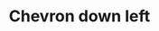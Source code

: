 ---
title: Chevron down left
tags:
icon: chevron-down-left
svg: '<svg xmlns="http://www.w3.org/2000/svg" width="24" height="24" fill="none" viewBox="0 0 24 24" stroke-width="1.5" stroke-linecap="round" stroke-linejoin="round" stroke="currentColor"><path d="M7.879 7.636v8.485h8.485"/></svg>'
---